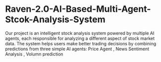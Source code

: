 # Raven-2.0-AI-Based-Multi-Agent-Stcok-Analysis-System
Our project is an intelligent stock analysis system powered by multiple AI agents, each responsible for analyzing a different aspect of stock market data. The system helps users make better trading decisions by combining predictions from three simple AI agents: Price Agent , News Sentiment Analysis , Volumn prediction
